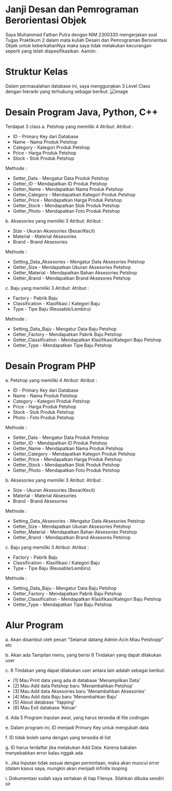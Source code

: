 # Janji Desan dan Pemrograman Berorientasi Objek

Saya Muhammad Fathan Putra dengan NIM 2300330 mengerjakan soal Tugas Praktikum 2 dalam mata kuliah Desain dan Pemrograman Berorientasi Objek untuk keberkahanNya maka saya tidak melakukan kecurangan seperti yang telah dispesifikasikan. Aamiin.

# Struktur Kelas
Dalam permasalahan database ini, saya menggunakan 3 Level Class dengan hierarki yang terhubung sebagai berikut:
![image](https://github.com/user-attachments/assets/9d4ad591-df67-4126-93c2-5176c8590a10)

# Desain Program Java, Python, C++
Terdapat 3 class 
a. Petshop yang memiliki 4 Atribut:
Atribut : 
- ID                       - Primary Key dari Database
- Name                     - Nama Produk Petshop
- Category                 - Kategori Produk Petshop
- Price                    - Harga Produk Petshop
- Stock                    - Stok Produk Petshop
  
Methode :
- Setter_Data              - Mengatur Data Produk Petshop
- Getter_ID                - Mendapatkan ID Produk Petshop
- Getter_Name              - Mendapatkan Nama Produk Petshop
- Getter_Category          - Mendapatkan Kategori Produk Petshop
- Getter_Price             - Mendapatkan Harga Produk Petshop
- Getter_Stock             - Mendapatkan Stok Produk Petshop
- Getter_Photo             - Mendapatkan Foto Produk Petshop

b. Aksesories yang memiliki 3 Atribut:
Atribut : 
- Size                     - Ukuran Aksesories (Besar/Kecil)
- Material                 - Material Aksesories
- Brand                    - Brand Aksesories
  
Methode :
- Setting_Data_Aksesories  - Mengatur Data Aksesories Petshop
- Getter_Size              - Mendapatkan Ukuran Aksesories Petshop
- Getter_Material          - Mendapatkan Bahan Aksesories Petshop
- Getter_Brand             - Mendapatkan Brand Aksesores Petshop

c. Baju yang memiliki 3 Atribut:
Atribut : 
- Factory                  - Pabrik Baju
- Classification           - Klasifikasi / Kategori Baju
- Type                     - Tipe Baju (Reusable/Lembiru)
  
Methode :
- Setting_Data_Baju        - Mengatur Data Baju Petshop
- Getter_Factory           - Mendapatkan Pabrik Baju Petshop
- Getter_Classification    - Mendapatkan Klasifikasi/Kategori Baju Petshop
- Getter_Type              - Mendapatkan Tipe Baju Petshop

# Desain Program PHP
a. Petshop yang memiliki 4 Atribut:
Atribut : 
- ID                       - Primary Key dari Database
- Name                     - Nama Produk Petshop
- Category                 - Kategori Produk Petshop
- Price                    - Harga Produk Petshop
- Stock                    - Stok Produk Petshop
- Photo                    - Foto Produk Petshop
  
Methode :
- Setter_Data              - Mengatur Data Produk Petshop
- Getter_ID                - Mendapatkan ID Produk Petshop
- Getter_Name              - Mendapatkan Nama Produk Petshop
- Getter_Category          - Mendapatkan Kategori Produk Petshop
- Getter_Price             - Mendapatkan Harga Produk Petshop
- Getter_Stock             - Mendapatkan Stok Produk Petshop
- Getter_Photo             - Mendapatkan Foto Produk Petshop

b. Aksesories yang memiliki 3 Atribut:
Atribut : 
- Size                     - Ukuran Aksesories (Besar/Kecil)
- Material                 - Material Aksesories
- Brand                    - Brand Aksesories
  
Methode :
- Setting_Data_Aksesories  - Mengatur Data Aksesories Petshop
- Getter_Size              - Mendapatkan Ukuran Aksesories Petshop
- Getter_Material          - Mendapatkan Bahan Aksesories Petshop
- Getter_Brand             - Mendapatkan Brand Aksesores Petshop

c. Baju yang memiliki 3 Atribut:
Atribut : 
- Factory                  - Pabrik Baju
- Classification           - Klasifikasi / Kategori Baju
- Type                     - Tipe Baju (Reusable/Lembiru)
  
Methode :
- Setting_Data_Baju        - Mengatur Data Baju Petshop
- Getter_Factory           - Mendapatkan Pabrik Baju Petshop
- Getter_Classification    - Mendapatkan Klasifikasi/Kategori Baju Petshop
- Getter_Type              - Mendapatkan Tipe Baju Petshop

# Alur Program
a. Akan disambut oleh pesan "Selamat datang Admin Acin Miau Petshopp" etc

b. Akan ada Tampilan menu, yang berisi 6 Tindakan yang dapat dilakukan user

c. 6 Tindakan yang dapat dilakukan user antara lain adalah sebagai berikut:
  - [1] Mau Print data yang ada di database                       'Menampilkan Data'
  - [2] Mau Add data Petshop baru                              'Menambahkan Petshop'
  - [3] Mau Add data Aksesories baru                        'Menambahkan Aksesories'
  - [4] Mau Add data Baju baru                            'Menambahkan Baju'
  - [5] About database                                  'Yapping'
  - [6] Mau Exit database                             'Keluar'

d. Ada 5 Program Inputan awal, yang harus tersedia di file codingan

e. Dalam program ini, ID menjadi Primary Key untuk mengubah data

f. ID tidak boleh sama dengan yang tersedia di list

g. ID harus terdaftar jika melakukan Add Data. Karena bakalan menyebabkan error kalau nggak ada

h. Jika Inputan tidak sesuai dengan permintaan, maka akan muncul error (dalam kasus saya, mungkin akan menjadi infinite looping

i. Dokumentasi sudah saya sertakan di tiap Filenya. Silahkan dibuka sendiri sir
